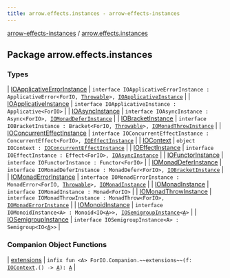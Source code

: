 ```yaml
---
title: arrow.effects.instances - arrow-effects-instances
---
```


[arrow-effects-instances](../index.html) / [arrow.effects.instances](./index.html)

## Package arrow.effects.instances

### Types

| [IOApplicativeErrorInstance](-i-o-applicative-error-instance/index.html) | `interface IOApplicativeErrorInstance : ApplicativeError<ForIO, `[`Throwable`](https://kotlinlang.org/api/latest/jvm/stdlib/kotlin/-throwable/index.html)`>, `[`IOApplicativeInstance`](-i-o-applicative-instance/index.html) |
| [IOApplicativeInstance](-i-o-applicative-instance/index.html) | `interface IOApplicativeInstance : Applicative<ForIO>` |
| [IOAsyncInstance](-i-o-async-instance/index.html) | `interface IOAsyncInstance : Async<ForIO>, `[`IOMonadDeferInstance`](-i-o-monad-defer-instance/index.html) |
| [IOBracketInstance](-i-o-bracket-instance/index.html) | `interface IOBracketInstance : Bracket<ForIO, `[`Throwable`](https://kotlinlang.org/api/latest/jvm/stdlib/kotlin/-throwable/index.html)`>, `[`IOMonadThrowInstance`](-i-o-monad-throw-instance.html) |
| [IOConcurrentEffectInstance](-i-o-concurrent-effect-instance/index.html) | `interface IOConcurrentEffectInstance : ConcurrentEffect<ForIO>, `[`IOEffectInstance`](-i-o-effect-instance/index.html) |
| [IOContext](-i-o-context.html) | `object IOContext : `[`IOConcurrentEffectInstance`](-i-o-concurrent-effect-instance/index.html) |
| [IOEffectInstance](-i-o-effect-instance/index.html) | `interface IOEffectInstance : Effect<ForIO>, `[`IOAsyncInstance`](-i-o-async-instance/index.html) |
| [IOFunctorInstance](-i-o-functor-instance/index.html) | `interface IOFunctorInstance : Functor<ForIO>` |
| [IOMonadDeferInstance](-i-o-monad-defer-instance/index.html) | `interface IOMonadDeferInstance : MonadDefer<ForIO>, `[`IOBracketInstance`](-i-o-bracket-instance/index.html) |
| [IOMonadErrorInstance](-i-o-monad-error-instance/index.html) | `interface IOMonadErrorInstance : MonadError<ForIO, `[`Throwable`](https://kotlinlang.org/api/latest/jvm/stdlib/kotlin/-throwable/index.html)`>, `[`IOMonadInstance`](-i-o-monad-instance/index.html) |
| [IOMonadInstance](-i-o-monad-instance/index.html) | `interface IOMonadInstance : Monad<ForIO>` |
| [IOMonadThrowInstance](-i-o-monad-throw-instance.html) | `interface IOMonadThrowInstance : MonadThrow<ForIO>, `[`IOMonadErrorInstance`](-i-o-monad-error-instance/index.html) |
| [IOMonoidInstance](-i-o-monoid-instance/index.html) | `interface IOMonoidInstance<A> : Monoid<IO<`[`A`](-i-o-monoid-instance/index.html#A)`>>, `[`IOSemigroupInstance`](-i-o-semigroup-instance/index.html)`<`[`A`](-i-o-monoid-instance/index.html#A)`>` |
| [IOSemigroupInstance](-i-o-semigroup-instance/index.html) | `interface IOSemigroupInstance<A> : Semigroup<IO<`[`A`](-i-o-semigroup-instance/index.html#A)`>>` |

### Companion Object Functions

| [extensions](extensions.html) | `infix fun <A> ForIO.Companion.~~extensions~~(f: `[`IOContext`](-i-o-context.html)`.() -> `[`A`](extensions.html#A)`): `[`A`](extensions.html#A) |

